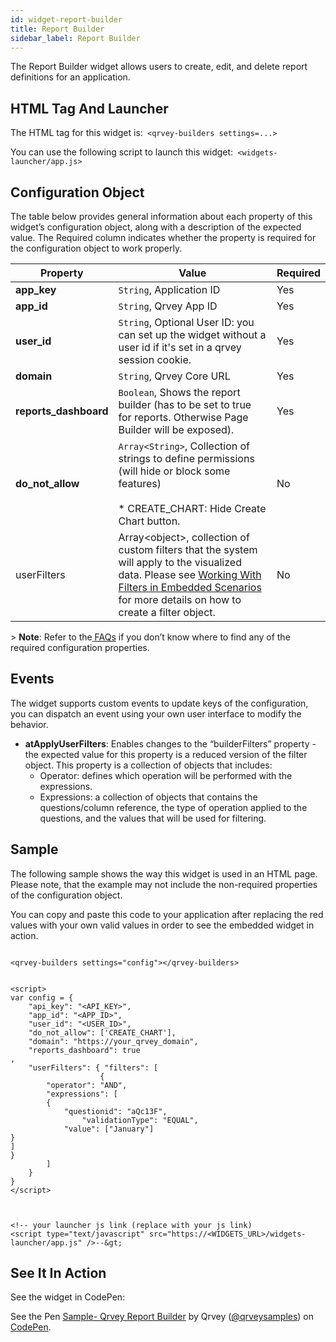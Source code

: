 ```yaml
---
id: widget-report-builder
title: Report Builder
sidebar_label: Report Builder
---
```

<div style={{textAlign: "justify"}}>

The Report Builder widget allows users to create, edit, and delete report definitions for an application.

## HTML Tag And Launcher

The HTML tag for this widget is:`
<qrvey-builders settings=...>`

You can use the following script to launch this widget:`
<widgets-launcher/app.js>`

## Configuration Object

The table below provides general information about each property of this widget’s configuration object, along with a description of the expected value. The Required column indicates whether the property is required for the configuration object to work properly.

| **Property**          | **Value**                                                                                                                                                                                                                                                                   | **Required** |
| --------------------- | --------------------------------------------------------------------------------------------------------------------------------------------------------------------------------------------------------------------------------------------------------------------------- | ------------ |
| **app_key**           | `String`, Application ID                                                                                                                                                                                                                                             | Yes          |
| **app_id**            | `String`, Qrvey App ID                                                                                                                                                                                                                                               | Yes          |
| **user_id**           | `String`, Optional User ID: you can set up the widget without a user id if it's set in a qrvey session cookie.                                                                                                                                                       | Yes          |
| **domain**            | `String`, Qrvey Core URL                                                                                                                                                                                                                                             | Yes          |
| **reports_dashboard** | `Boolean`, Shows the report builder (has to be set to true for reports. Otherwise Page Builder will be exposed).                                                                                                                                                     | Yes          |
| **do_not_allow**      | `Array<String>`, Collection of strings to define permissions (will hide or block some features)<br /> <br />\* CREATE_CHART: Hide Create Chart button.                                                                                                                   | No           |
| userFilters           | Array&lt;object&gt;, collection of custom filters that the system will apply to the visualized data. Please see <a href="/docs/embedding/widgets/filters-embedded-scenarios/"> Working With Filters in Embedded Scenarios </a> for more details on how to create a filter object. | No           |

&gt; **Note**: Refer to the<a href="/docs/faqs/faqs-intro/"> FAQs</a> if you don’t know where to find any of the required configuration properties. 

## Events

The widget supports custom events to update keys of the configuration, you can dispatch an event using your own user interface to modify the behavior.

-   **atApplyUserFilters**: Enables changes to the “builderFilters” property - the expected value for this property is a reduced version of the filter object. This property is a collection of objects that includes:
    -   Operator: defines which operation will be performed with the expressions.
    -   Expressions: a collection of objects that contains the questions/column reference, the type of operation applied to the questions, and the values that will be used for filtering.

## Sample

The following sample shows the way this widget is used in an HTML page. Please note, that the example may not include the non-required properties of the configuration object. 

You can copy and paste this code to your application after replacing the red values with your own valid values in order to see the embedded widget in action.

```

<qrvey-builders settings="config"></qrvey-builders>

```

```

<script>
var config = {
    "api_key": "<API_KEY>",
    "app_id": "<APP_ID>",
    "user_id": "<USER_ID>",
    "do_not_allow": ['CREATE_CHART'],
    "domain": "https://your_qrvey_domain",
    "reports_dashboard": true
,
    "userFilters": { "filters": [
    				{
		"operator": "AND",
		"expressions": [
		{
			"questionid": "aQc13F",
      			"validationType": "EQUAL",
			"value": ["January"]
}
]
}          
 	   	]
 	}
}
</script>


```

```

<!-- your launcher js link (replace with your js link) 
<script type="text/javascript" src="https://<WIDGETS_URL>/widgets-launcher/app.js" />--&gt;

```

## See It In Action

See the widget in CodePen:

<p className="codepen" data-height="838" data-theme-id="34531" data-default-tab="result" data-user="qrveysamples" data-slug-hash="52bb4236753fe85a433228dd11d437e2" style={{height: "300px", boxSizing: "border-box", display: "flex", alignItems: "center", justifyContent: "center", border: "2px solid", margin: "1em 0", padding: "1em"}} data-pen-title="Sample- Qrvey Report Builder">
  <span>See the Pen <a href="https://codepen.io/qrveysamples/pen/52bb4236753fe85a433228dd11d437e2">
  Sample- Qrvey Report Builder</a> by Qrvey (<a href="https://codepen.io/qrveysamples">@qrveysamples</a>)
  on <a href="https://codepen.io">CodePen</a>.</span>
</p>
<script async={true} src="https://cpwebassets.codepen.io/assets/embed/ei.js" />

&lt;object&gt;
</div>